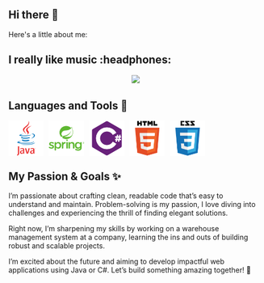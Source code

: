 <h2>  Hi there 👋 </h2>

<!-- Repo has been edited to be static, see comments for dynamic calls. -->
Here's a little about me:

<h2>
  I really like music :headphones:
</h2>

<!-- Nothing weird to see here -->
<p align="center">
  <a href="https://readme.andyruwruw.com/api/now-playing?open">
    <!-- Music bars move to the beat and are colored based on the track's happiness, danceability and energy! -->
    <img src="https://raw.githubusercontent.com/andyruwruw/andyruwruw/master/example/now-playing.svg">
    <!-- This is how you'd make the call dynamically <img src="https://readme.andyruwruw.com/api/now-playing"> -->
  </a>
</p>

<h2> Languages and Tools 🧰 </h2>

<img align="left" alt="Java" width="70" height="70" style="padding-right:10px;" src="https://raw.githubusercontent.com/ConKienHuy/ConKienHuy/7b15306853fc7aa7dbc9b43a6639aed2b20a2f7c/icons/java.svg"/>
<img align="left" alt="Spring" width="70" height="70" style="padding-right:10px;" src="https://raw.githubusercontent.com/ConKienHuy/ConKienHuy/7b15306853fc7aa7dbc9b43a6639aed2b20a2f7c/icons/spring.svg" />
<img align="left" alt="CSharp" width="70" height="70" style="padding-right:10px;" src="https://raw.githubusercontent.com/ConKienHuy/ConKienHuy/7b15306853fc7aa7dbc9b43a6639aed2b20a2f7c/icons/csharp.svg" />
<img align="left" alt="HTML" width="70" height="70" style="padding-right:10px;" src="https://raw.githubusercontent.com/ConKienHuy/ConKienHuy/7b15306853fc7aa7dbc9b43a6639aed2b20a2f7c/icons/html.svg" />
<img align="left" alt="CSS" width="70" height="70" style="padding-right:10px;" src="https://raw.githubusercontent.com/ConKienHuy/ConKienHuy/7b15306853fc7aa7dbc9b43a6639aed2b20a2f7c/icons/css.svg" />
<br/> <br/> <br/> <br/>

<h2> My Passion & Goals ✨  </h2>

<p align="left">
  I’m passionate about crafting clean, readable code that’s easy to understand and maintain. Problem-solving is my passion, I love diving into challenges and experiencing the thrill of finding elegant solutions.
</p>

<p align="left">
  Right now, I’m sharpening my skills by working on a warehouse management system at a company, learning the ins and outs of building robust and scalable projects.
</p>

<p align="left">
  I’m excited about the future and aiming to develop impactful web applications using Java or C#. Let’s build something amazing together! 🚀
</p>
